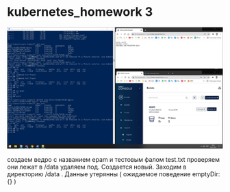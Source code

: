 # kubernetes_homework 3

![alt text](./work3.jpg)

создаем ведро с названием epam и тестовым фалом test.txt проверяем они лежат в /data
удаляем под. Создается новый. Заходим в директорию /data . Данные утерянны ( ожидаемое поведение emptyDir: {} )
